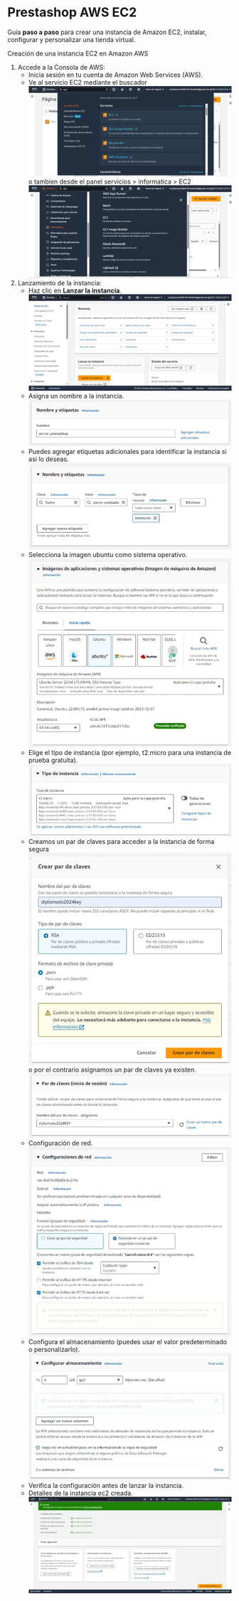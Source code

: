 # Prestashop AWS EC2

Guía **paso a paso** para crear una instancia de Amazon EC2, instalar, configurar y personalizar una tienda virtual.

Creación de una instancia EC2 en Amazon AWS



1. Accede a la Consola de AWS:
    - Inicia sesión en tu cuenta de Amazon Web Services (AWS).
    - Ve al servicio EC2 mediante el buscador
    ![Paso #1](img/paso1v1.jpeg)
    o tambien desde el panel servicios > informatica > EC2
    ![Paso #1](img/paso1v2.jpeg)
2. Lanzamiento de la instancia:
    - Haz clic en **Lanzar la instancia**.
    ![Paso #1](img/paso2.jpeg)
    - Asigna un nombre a la instancia.
    ![Paso #1](img/paso3.jpeg)
    - Puedes agregar etiquetas adicionales para identificar la instancia si asi lo deseas.
    ![Paso #1](img/paso4.jpeg)
    - Selecciona la imagen ubuntu como sistema operativo.
    ![Paso #1](img/paso5.jpeg)
    - Elige el tipo de instancia (por ejemplo, t2.micro para una instancia de prueba gratuita).
    ![Paso #1](img/paso6.jpeg)
    - Creamos un par de claves para acceder a la instancia de forma segura
    ![Paso #1](img/paso7.jpeg)
    o por el contrario asignamos un par de claves ya existen.
    ![Paso #1](img/paso8.jpeg)
    - Configuración de red.
    ![Paso #1](img/paso9.jpeg)
    - Configura el almacenamiento (puedes usar el valor predeterminado o personalizarlo).
    ![Paso #1](img/paso10.jpeg)
    - Verifica la configuración antes de lanzar la instancia.
    - Detalles de la instancia ec2 creada.
    ![Paso #1](img/paso11.jpeg)
